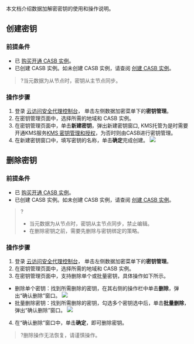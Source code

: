 本文档介绍数据加解密密钥的使用和操作说明。

## 创建密钥
### 前提条件
- 已 [购买开通 CASB 实例](https://cloud.tencent.com/document/product/1303/53298)。
- 已创建 CASB 实例。如未创建 CASB 实例，请查阅 [创建 CASB 实例](https://cloud.tencent.com/document/product/1303/55961)。
>?当元数据为从节点时，密钥从主节点同步。

### 操作步骤
1. 登录 [云访问安全代理控制台](https://console.cloud.tencent.com/casb)， 单击左侧数据加密菜单下的**密钥管理**。
2. 在密钥管理页面中，选择所需的地域和 CASB 实例。
3. 在密钥管理页面中，单击**新建密钥**，弹出新建密钥窗口, KMS托管为是时需要开通KMS服务[KMS 密钥管理和授权](https://cloud.tencent.com/document/product/1303/48491)，为否时则由CASB进行密钥管理。
4. 在新建密钥窗口中，填写密钥的名称，单击**确定**完成创建。
   ![](https://qcloudimg.tencent-cloud.cn/raw/4ff8be8a519628ce5aaac9b6ab40dbad.jpg)



## 删除密钥
### 前提条件
- 已 [购买开通 CASB 实例](https://cloud.tencent.com/document/product/1303/53298)。
- 已创建 CASB 实例。如未创建 CASB 实例，请查阅 [创建 CASB 实例](https://cloud.tencent.com/document/product/1303/55961)。
>?
>- 当元数据为从节点时，密钥从主节点同步，禁止编辑。
>- 在删除密钥之前，需要先删除与密钥绑定的策略。


### 操作步骤
1. 登录 [云访问安全代理控制台](https://console.cloud.tencent.com/casb)， 单击左侧数据加密菜单下的**密钥管理**。
2. 在密钥管理页面中，选择所需的地域和 CASB 实例。
3. 在密钥管理页面中，支持删除单个或批量密钥，具体操作如下所示。
- 删除单个密钥：找到所需删除的密钥，在其右侧的操作栏中单击**删除**，弹出“确认删除”窗口。
  ![](https://qcloudimg.tencent-cloud.cn/raw/a40fdb3320f5555aad914990d2cbb4e4.jpg)
- 批量删除密钥：找到所需删除的密钥，勾选多个密钥选中后，单击**批量删除**，弹出“确认删除”窗口。
  ![](https://qcloudimg.tencent-cloud.cn/raw/d7e25758bb259beade338244fd72f625.jpg)
4. 在“确认删除”窗口中，单击**确定**，即可删除密钥。
>?删除操作无法恢复，请谨慎操作。
